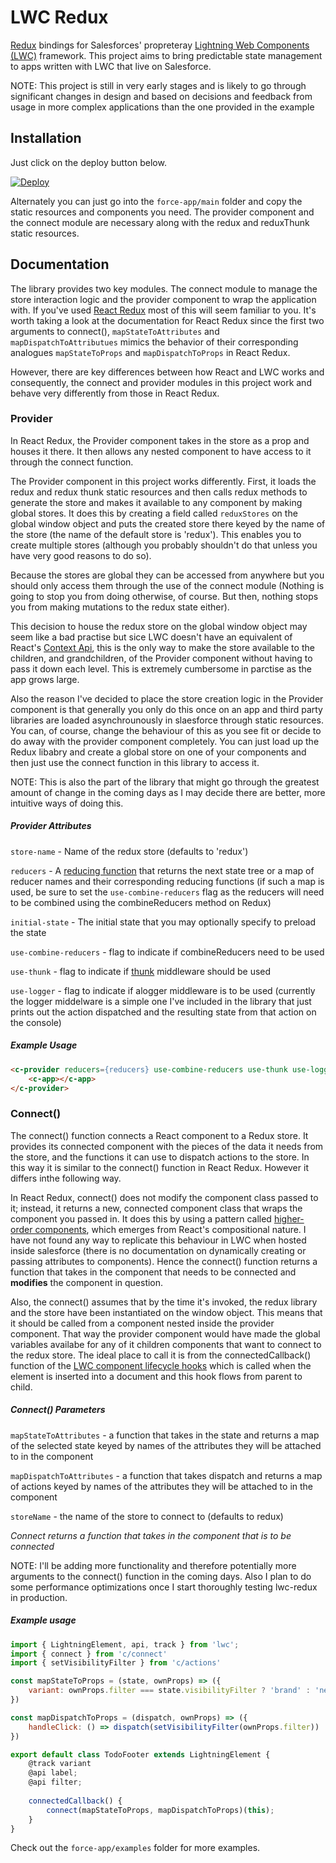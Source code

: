 
# LWC Redux
[Redux](https://redux.js.org/introduction/getting-started) bindings for Salesforces' propreteray [Lightning Web Components (LWC)](https://developer.salesforce.com/blogs/2018/12/introducing-lightning-web-components.html) framework. This project aims to bring predictable state management to apps written with LWC that live on Salesforce.  

NOTE: This project is still in very early stages and is likely to go through significant changes in design and based on decisions and feedback from usage in more complex applications than the one provided in the example

## Installation
Just click on the deploy button below.

[![Deploy](https://deploy-to-sfdx.com/dist/assets/images/DeployToSFDX.svg)](https://deploy-to-sfdx.com)

Alternately you can just go into the `force-app/main` folder and copy the static resources and components you need. The provider component and the connect module are necessary along with the redux and reduxThunk static resources. 

## Documentation

The library provides two key modules. The connect module to manage the store interaction logic and the provider component to wrap the application with. If you've used [React Redux](https://react-redux.js.org/) most of this will seem familiar to you. It's worth taking a look at the documentation for React Redux since the first two arguments to connect(), `mapStateToAttributes` and `mapDispatchToAttributues` mimics the behavior of their corresponding analogues `mapStateToProps` and `mapDispatchToProps` in React Redux. 

However, there are key differences between how React and LWC works and consequently, the connect and provider modules in this project work and behave very differently from those in React Redux.

### Provider
In React Redux, the Provider component takes in the store as a prop and houses it there. It then allows any nested component to have access to it through the connect function.  

The Provider component in this project works differently. First, it loads the redux and redux thunk static resources and then calls redux methods to generate the store and makes it available to any component by making global stores. It does this by creating a field called `reduxStores` on the global window object and puts the created store there keyed by the name of the store (the name of the default store is 'redux'). This enables you to create multiple stores (although you probably shouldn't do that unless you have very good reasons to do so). 

Because the stores are global they can be accessed from anywhere but you should only access them through the use of the connect module (Nothing is going to stop you from doing otherwise, of course. But then, nothing stops you from making mutations to the redux state either).

This decision to house the redux store on the global window object may seem like a bad practise but sice LWC doesn't have an equivalent of React's [Context Api](https://reactjs.org/docs/context.html), this is the only way to make the store available to the children, and grandchildren, of the Provider component without having to pass it down each level. This is extremely cumbersome in parctise as the app grows large.

Also the reason I've decided to place the store creation logic in the Provider component is that generally you only do this once on an app and third party libraries are loaded asynchrounously in slaesforce through static resources. You can, of course, change the behaviour of this as you see fit or decide to do away with the provider component completely. You can just load up the Redux libabry and create a global store on one of your components and then just use the connect function in this library to access it. 

NOTE: This is also the part of the library that might go through the greatest amount of change in the coming days as I may decide there are better, more intuitive ways of doing this.

##### Provider Attributes
`store-name` - Name of the redux store (defaults to 'redux')

`reducers` - A [reducing function](https://redux.js.org/glossary#reducer) that returns the next state tree or a map of reducer names and their corresponding reducing functions (if such a map is used, be sure to set the `use-combine-reducers` flag as the reducers will need to be combined using the combineReducers method on Redux)

`initial-state` - The initial state that you may optionally specify to preload the state

`use-combine-reducers` - flag to indicate if combineReducers need to be used

`use-thunk` - flag to indicate if [thunk](https://github.com/reduxjs/redux-thunk) middleware should be used

`use-logger` - flag to indicate if alogger middleware is to be used (currently the logger middelware is a simple one I've included in the library that just prints out the action dispatched and the resulting state from that action on the console)

##### Example Usage
```html
<c-provider reducers={reducers} use-combine-reducers use-thunk use-logger>
    <c-app></c-app>
</c-provider>
```

### Connect()

The connect() function connects a React component to a Redux store. It provides its connected component with the pieces of the data it needs from the store, and the functions it can use to dispatch actions to the store. In this way it is similar to the connect() function in React Redux. However it differs inthe following way.

In React Redux, connect() does not modify the component class passed to it; instead, it returns a new, connected component class that wraps the component you passed in. It does this by using a pattern called [higher-order components](https://reactjs.org/docs/higher-order-components.html), which emerges from React's compositional nature. I have not found any way to replicate this behaviour in LWC when hosted inside salesforce (there is no documentation on dynamically creating or passing attributes to components). Hence the connect() function returns a function that takes in the component that needs to be connected and **modifies** the component in question.

Also, the connect() assumes that by the time it's invoked, the redux library and the store have been instantiated on the window object. This means that it should be called from a component nested inside the provider component. That way the provider component would have made the global variables availabe for any of it children components that want to connect to the redux store. The ideal place to call it is from the connectedCallback() function of the [LWC component lifecycle hooks](https://developer.salesforce.com/docs/component-library/documentation/lwc/lwc.reference_lifecycle_hooks) which is called when the element is inserted into a document and this hook flows from parent to child. 

##### Connect() Parameters

`mapStateToAttributes` - a function that takes in the state and returns a map of the selected state keyed by names of the attributes they will be attached to in the component

`mapDispatchToAttributes` - a function that takes dispatch and returns a map of actions keyed by names of the attributes they will be attached to in the component

`storeName` - the name of the store to connect to (defaults to redux)

*Connect returns a function that takes in the component that is to be connected*

NOTE: I'll be adding more functionality and therefore potentially more arguments to the connect() function in the coming days. Also I plan to do some performance optimizations once I start thoroughly testing lwc-redux in production.

##### Example usage
```javascript
import { LightningElement, api, track } from 'lwc';
import { connect } from 'c/connect'
import { setVisibilityFilter } from 'c/actions'

const mapStateToProps = (state, ownProps) => ({
    variant: ownProps.filter === state.visibilityFilter ? 'brand' : 'neutral'
})

const mapDispatchToProps = (dispatch, ownProps) => ({
    handleClick: () => dispatch(setVisibilityFilter(ownProps.filter))
})

export default class TodoFooter extends LightningElement {
    @track variant
    @api label; 
    @api filter;
    
    connectedCallback() {
        connect(mapStateToProps, mapDispatchToProps)(this);
    }
}
```

Check out the `force-app/examples` folder for more examples.
